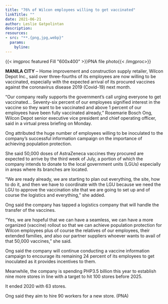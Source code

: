 ```yaml
---
title: "76% of Wilcon employees willing to get vaccinated"
linkTitle: ""
date: 2021-06-21
author: Leslie Gatpolintan
description:
resources:
- src: "**.{png,jpg,webp}"
  params:
    byline: 
---
```

{{< imgproc featured Fill "600x400" >}}PNA file photo{{< /imgproc>}}

**MANILA CITY** –  Home improvement and construction supply retailer, Wilcon Depot Inc., said over three-fourths of its employees are now willing to be vaccinated, especially with the expected arrival of its procured vaccines against the coronavirus disease 2019 (Covid-19) next month.

“Our company really supports the government’s call urging everyone to get vaccinated… Seventy-six percent of our employees signified interest in the vaccine so they want to be vaccinated and above 1 percent of our employees have been fully vaccinated already,” Rosemarie Bosch Ong, Wilcon Depot senior executive vice president and chief operating officer, said in a virtual press briefing on Monday.

Ong attributed the huge number of employees willing to be inoculated to the company’s successful information campaign on the importance of achieving population protection.

She said 50,000 doses of AstraZeneca vaccines they procured are expected to arrive by the third week of July, a portion of which the company intends to donate to the local government units (LGUs) especially in areas where its branches are located.

“We are ready already, we are starting to plan out everything, the site, how to do it, and then we have to coordinate with the LGU because we need the LGU to approve the vaccination site that we are going to set up and of course the logistics and everything,” she added.

Ong said the company has tapped a logistics company that will handle the transfer of the vaccines.

“Yes, we are hopeful that we can have a seamless, we can have a more organized (vaccine) rollout so that we can achieve population protection for Wilcon employees plus of course the relatives of our employees, their extended families, and also our partner suppliers whoever wants to avail of that 50,000 vaccines,” she said.

Ong said the company will continue conducting a vaccine information campaign to encourage its remaining 24 percent of its employees to get inoculated as it provides incentives to them.

Meanwhile, the company is spending PHP3.5 billion this year to establish nine more stores in line with a target to hit 100 stores before 2025.

It ended 2020 with 63 stores.

Ong said they aim to hire 90 workers for a new store. (PNA)